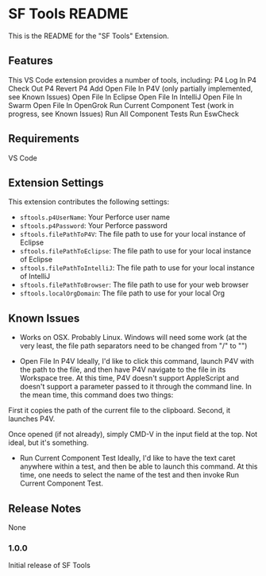 # SF Tools README

This is the README for the "SF Tools" Extension.

## Features

This VS Code extension provides a number of tools, including:
P4 Log In
P4 Check Out
P4 Revert
P4 Add
Open File In P4V (only partially implemented, see Known Issues)
Open File In Eclipse
Open File In IntelliJ
Open File In Swarm
Open File In OpenGrok
Run Current Component Test (work in progress, see Known Issues)
Run All Component Tests
Run EswCheck

## Requirements

VS Code

## Extension Settings

This extension contributes the following settings:

* `sftools.p4UserName`: Your Perforce user name
* `sftools.p4Password`: Your Perforce password
* `sftools.filePathToP4V`: The file path to use for your local instance of Eclipse
* `sftools.filePathToEclipse`: The file path to use for your local instance of Eclipse
* `sftools.filePathToIntelliJ`: The file path to use for your local instance of IntelliJ
* `sftools.filePathToBrowser`: The file path to use for your web browser
* `sftools.localOrgDomain`: The file path to use for your local Org

## Known Issues

* Works on OSX.  Probably Linux.  Windows will need some work (at the very least, the file path separators need to be changed from "/" to "\")

* Open File In P4V
Ideally, I'd like to click this command, launch P4V with the path to the file, and then have P4V navigate to the file in its Workspace tree.  At this time, P4V doesn't support AppleScript and doesn't support a parameter passed to it through the command line.  In the mean time, this command does two things:

First it copies the path of the current file to the clipboard.
Second, it launches P4V.

Once opened (if not already), simply CMD-V in the input field at the top.  Not ideal, but it's something.

* Run Current Component Test
Ideally, I'd like to have the text caret anywhere within a test, and then be able to launch this command.  At this time, one needs to select the name of the test and then invoke Run Current Component Test.

## Release Notes

None

### 1.0.0

Initial release of SF Tools
